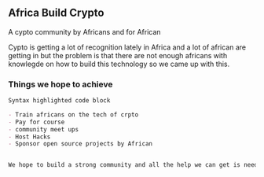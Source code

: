 ## Africa Build Crypto

A cypto community by Africans and for African 

Cypto is getting a lot of recognition lately in Africa and a lot of african are getting in but the problem is that there are not enough africans with knowlegde on how to build this technology so we came up with this.

### Things we hope to achieve


```markdown
Syntax highlighted code block

- Train africans on the tech of crpto
- Pay for course
- community meet ups
- Host Hacks
- Sponsor open source projects by African


We hope to build a strong community and all the help we can get is needed.
